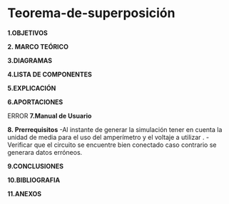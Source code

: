 # Teorema-de-superposición 
**1.OBJETIVOS**

**2. MARCO TEÓRICO**

**3.DIAGRAMAS**

**4.LISTA DE COMPONENTES**

**5.EXPLICACIÓN**

**6.APORTACIONES**

ERROR
**7.Manual de Usuario**

**8. Prerrequisitos**
-Al instante de generar la simulación tener en cuenta la unidad de media para el uso del amperímetro y el voltaje a utilizar .
-Verificar que el circuito se encuentre bien conectado caso contrario se generara datos erróneos.

**9.CONCLUSIONES**

**10.BIBLIOGRAFIA**

**11.ANEXOS**


